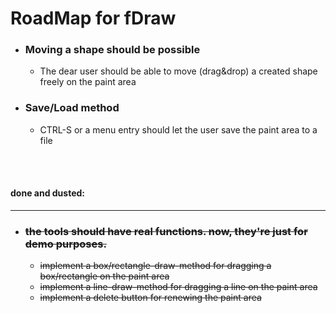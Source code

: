 # RoadMap for fDraw

- ### Moving a shape should be possible
  - The dear user should be able to move (drag&drop) a created shape freely on the paint area

- ### Save/Load method
  - CTRL-S or a menu entry should let the user save the paint area to a file
  
<br/>
<br/>

#### done and dusted:
----
- ### ~~the tools should have real functions. now, they're just for demo purposes.~~
  - ~~implement a box/rectangle-draw-method for dragging a box/rectangle on the paint area~~
  - ~~implement a line-draw-method for dragging a line on the paint area~~
  - ~~implement a delete button for renewing the paint area~~
